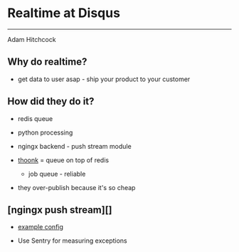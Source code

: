 # Realtime at Disqus

---

Adam Hitchcock


## Why do realtime?

+	get data to user asap - ship your product to your customer


## How did they do it?

+	redis queue
+	python processing
+	ngingx backend - push stream module

+	[thoonk][] = queue on top of redis
	+	job queue - reliable
+	they over-publish because it's so cheap

## [ngingx push stream][]

+	[example config][]

+	Use Sentry for measuring exceptions

[thoonk]: http://blog.thoonk.com/
[example config]: https://gist.github.com/0b3b52050254e273ff11
[nginx push stream]: http://wiki.nginx.org/HttpPushStreamModule